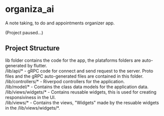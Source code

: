 # organiza_ai

A note taking, to do and appointments organizer app.

(Project paused...)  


## Project Structure
lib folder contains the code for the app, the plataforms folders are auto-generated by flutter.  
/lib/api/* - gRPC code for connect and send request to the server. Proto files and the gRPC auto-generated files are contained in this folder.  
/lib/controllers/* - Riverpod controllers for the application.  
/lib/model/* - Contains the class data models for the application data.  
/lib/views/widgets/* - Contains reusable widgets, this is used for creating responsiviness in the UI.  
/lib/views/* - Contains the views, "Widgets" made by the resuable widgets in the /lib/views/widgets/*.  
